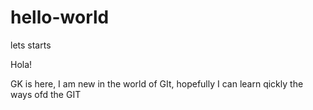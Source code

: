# hello-world
lets starts


Hola!

GK is here, I am new in the world of GIt, hopefully I can learn qickly the ways ofd the GIT

